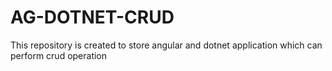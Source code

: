 # AG-DOTNET-CRUD
This repository is created to store angular and dotnet application which can perform crud operation
